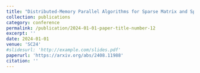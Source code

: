```yaml
---
title: "Distributed-Memory Parallel Algorithms for Sparse Matrix and Sparse Tall-and-Skinny Matrix Multiplication"
collection: publications
category: conference
permalink: /publication/2024-01-01-paper-title-number-12
excerpt: ''
date: 2024-01-01
venue: 'SC24'
#slidesurl: 'http://example.com/slides.pdf'
paperurl: 'https://arxiv.org/abs/2408.11988'
citation: ''
---
```

